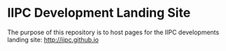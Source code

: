 IIPC Development Landing Site
=============================

The purpose of this repository is to host pages for the IIPC developments landing site: http://iipc.github.io

